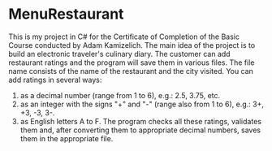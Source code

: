 # MenuRestaurant
This is my project in C# for the Certificate of Completion of the Basic Course conducted by Adam Kamizelich. 
The main idea of the project is to build an electronic traveler's culinary diary. The customer can add restaurant ratings and the program will save them in various files. 
The file name consists of the name of the restaurant and the city visited. You can add ratings in several ways:
1. as a decimal number (range from 1 to 6), e.g.: 2.5, 3.75, etc.
2. as an integer with the signs "+" and "-" (range also from 1 to 6), e.g.: 3+, +3, -3, 3-.
3. as English letters A to F.
The program checks all these ratings, validates them and, after converting them to appropriate decimal numbers, saves them in the appropriate file.
